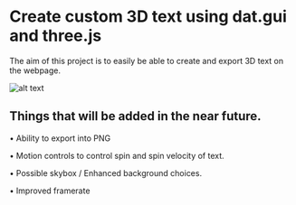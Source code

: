 # Create custom 3D text using dat.gui and three.js
The aim of this project is to easily be able to create and export 3D text on the webpage.

![alt text][logo]

[logo]: https://github.com/alevalenti44/custom-3d-text/blob/master/3dtext.gif

## Things that will be added in the near future.
• Ability to export into PNG

• Motion controls to control spin and spin velocity of text.

• Possible skybox / Enhanced background choices.

• Improved framerate

